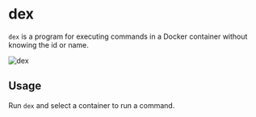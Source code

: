 # dex

`dex` is a program for executing commands in a Docker container without knowing the id or name.

![dex](https://github.com/nixxxon/dex/assets/8500894/0dcc2315-3fdc-432a-86b7-adf0573e0f0a)

## Usage

Run `dex` and select a container to run a command.
